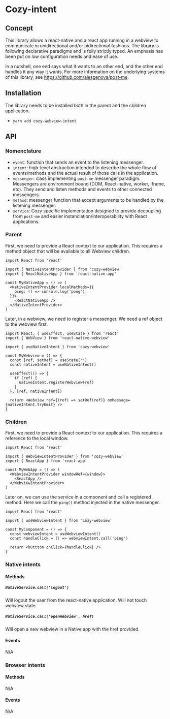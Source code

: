 # Cozy-intent

## Concept

This library allows a react-native and a react app running in a webview to communicate in unidirectional and/or bidirectional fashions. The library is following declarative paradigms and is fully strictly typed. An emphasis has been put on low configuration needs and ease of use.

In a nutshell, one end says what it wants to an other end, and the other end handles it any way it wants. For more information on the underlying systems of this library, see https://github.com/alesgenova/post-me.

## Installation

The library needs to be installed both in the parent and the children application.

- `yarn add cozy-webview-intent`

## API

### Nomenclature

- `event`: function that sends an event to the listening messenger.
- `intent`: high-level abstraction intended to describe the whole flow of events/methods and the actual result of those calls in the application.
- `messenger`: class implementing `post-me` messenger paradigm. Messengers are environment bound (DOM, React-native, worker, iframe, etc). They send and listen methods and events to other connected messengers.
- `method`: messenger function that accept arguments to be handled by the listening messenger.
- `service`: Cozy specific implementation designed to provide decoupling from `post-me` and easier instanciation/interoperability with React applications.

### Parent

First, we need to provide a React context to our application. This requires a method object that will be available to all Webview children.

```tsx
import React from 'react'

import { NativeIntentProvider } from 'cozy-webview'
import { ReactNativeApp } from 'react-native-app'

const MyNativeApp = () => (
  <NativeIntentProvider localMethods={{
    ping: () => console.log('pong'),
  }}>
    <ReactNativeApp />
  </NativeIntentProvider>
)
```

Later, in a webview, we need to register a messenger. We need a ref object to the webview first.

```tsx
import React, { useEffect, useState } from 'react'
import { WebView } from 'react-native-webview'

import { useNativeIntent } from 'cozy-webview'

const MyWebview = () => {
  const [ref, setRef] = useState('')
  const nativeIntent = useNativeIntent()

  useEffect(() => {
    if (ref) {
      nativeIntent.registerWebview(ref)
    }
  }, [ref, nativeIntent])

  return <Webview ref={(ref) => setRef(ref)} onMessage={nativeIntent.tryEmit} />
}
```

### Children

First, we need to provide a React context to our application. This requires a reference to the local window.

```tsx
import React from 'react'

import { WebviewIntentProvider } from 'cozy-webview'
import { ReactApp } from 'react-app'

const MyWebApp = () => (
  <WebviewIntentProvider windowRef={window}>
    <ReactApp />
  </WebviewIntentProvider>
)
```

Later on, we can use the service in a component and call a registered method. Here we call the `ping()` method injected in the native messenger.

```tsx
import React from 'react'

import { useWebviewIntent } from 'cozy-webview'

const MyComponent = () => {
  const webviewIntent = useWebviewIntent()
  const handleClick = () => webviewIntent.call('ping')

  return <buttton onClick={handleClick} />
}
```

### Native intents

#### Methods

##### `NativeService.call('logout')`

Will logout the user from the react-native application. Will not touch webview state.

##### `NativeService.call('openWebview', href)`

Will open a new webview in a Native app with the href provided.

#### Events

N/A

### Browser intents

#### Methods

N/A

#### Events

N/A
